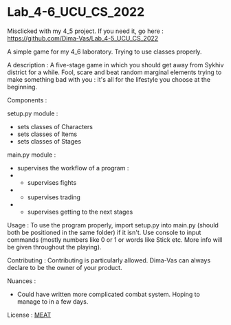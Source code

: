 # Lab_4-6_UCU_CS_2022
Misclicked with my 4_5 project. If you need it, go here : https://github.com/Dima-Vas/Lab_4-5_UCU_CS_2022

A simple game for my 4_6 laboratory. Trying to use classes properly.

A description : 
A five-stage game in which you should get away from Sykhiv district for a while. Fool, scare and beat random marginal elements trying to make something bad with you : it's all for the lifestyle you choose at the beginning.

Components :

setup.py module :
- sets classes of Characters
- sets classes of Items
- sets classes of Stages

main.py module :
- supervises the workflow of a program : 
- - supervises fights
- - supervises trading
- - supervises getting to the next stages

Usage :
To use the program properly, import setup.py into main.py (should both be positioned in the same folder) if it isn't.
Use console to input commands (mostly numbers like 0 or 1 or words like Stick etc. More info will be given throughout the playing). 

Contributing : 
Contributing is particularly allowed. Dima-Vas can always declare to be the owner of your product.

Nuances :
- Could have written more complicated combat system. Hoping to manage to in a few days.

License : 
[MEAT](https://choosealicense.com/licenses/meat/)
